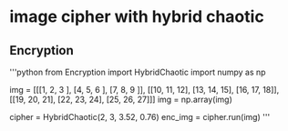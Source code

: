 # image cipher with hybrid chaotic
## Encryption
'''python
from Encryption import HybridChaotic
import numpy as np

img = [[[1,  2,  3 ], [4,  5,  6 ], [7,  8,  9 ]],
       [[10, 11, 12], [13, 14, 15], [16, 17, 18]],
       [[19, 20, 21], [22, 23, 24], [25, 26, 27]]]
img = np.array(img)

cipher = HybridChaotic(2, 3, 3.52, 0.76)
enc_img = cipher.run(img)
'''
